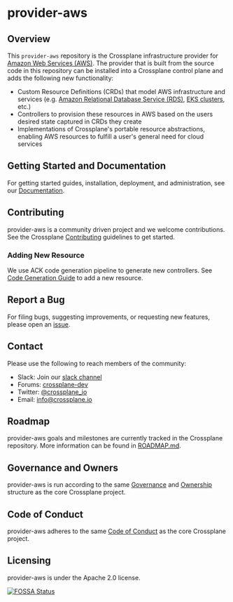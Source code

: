 # provider-aws

## Overview

This `provider-aws` repository is the Crossplane infrastructure provider for
[Amazon Web Services (AWS)](https://aws.amazon.com). The provider that is built
from the source code in this repository can be installed into a Crossplane
control plane and adds the following new functionality:

* Custom Resource Definitions (CRDs) that model AWS infrastructure and services
  (e.g. [Amazon Relational Database Service (RDS)](https://aws.amazon.com/rds/),
  [EKS clusters](https://aws.amazon.com/eks/), etc.)
* Controllers to provision these resources in AWS based on the users desired
  state captured in CRDs they create
* Implementations of Crossplane's portable resource abstractions, enabling AWS
  resources to fulfill a user's general need for cloud services

## Getting Started and Documentation

For getting started guides, installation, deployment, and administration, see
our [Documentation](https://crossplane.io/docs/latest).

## Contributing

provider-aws is a community driven project and we welcome contributions. See the
Crossplane
[Contributing](https://github.com/crossplane/crossplane/blob/master/CONTRIBUTING.md)
guidelines to get started.

### Adding New Resource

We use ACK code generation pipeline to generate new controllers. See [Code Generation Guide](CODE_GENERATION.md)
to add a new resource.

## Report a Bug

For filing bugs, suggesting improvements, or requesting new features, please
open an [issue](https://github.com/crossplane/provider-aws/issues).

## Contact

Please use the following to reach members of the community:

* Slack: Join our [slack channel](https://slack.crossplane.io)
* Forums:
  [crossplane-dev](https://groups.google.com/forum/#!forum/crossplane-dev)
* Twitter: [@crossplane_io](https://twitter.com/crossplane_io)
* Email: [info@crossplane.io](mailto:info@crossplane.io)

## Roadmap

provider-aws goals and milestones are currently tracked in the Crossplane
repository. More information can be found in
[ROADMAP.md](https://github.com/crossplane/crossplane/blob/master/ROADMAP.md).

## Governance and Owners

provider-aws is run according to the same
[Governance](https://github.com/crossplane/crossplane/blob/master/GOVERNANCE.md)
and [Ownership](https://github.com/crossplane/crossplane/blob/master/OWNERS.md)
structure as the core Crossplane project.

## Code of Conduct

provider-aws adheres to the same [Code of
Conduct](https://github.com/crossplane/crossplane/blob/master/CODE_OF_CONDUCT.md)
as the core Crossplane project.

## Licensing

provider-aws is under the Apache 2.0 license.

[![FOSSA Status](https://app.fossa.io/api/projects/git%2Bgithub.com%2Fcrossplane%2Fprovider-aws.svg?type=large)](https://app.fossa.io/projects/git%2Bgithub.com%2Fcrossplane%2Fprovider-aws?ref=badge_large)
